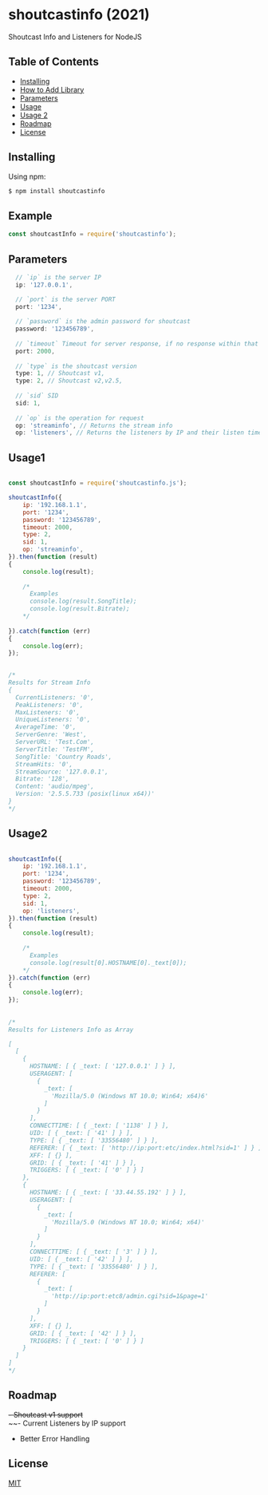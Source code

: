 # shoutcastinfo (2021)

Shoutcast Info and Listeners for NodeJS

## Table of Contents

  - [Installing](#installing)
  - [How to Add Library](#example)
  - [Parameters](#parameters)
  - [Usage](#usage1)
  - [Usage 2](#usage2)
  - [Roadmap](#roadmap)
  - [License](#license)


## Installing

Using npm:

```bash
$ npm install shoutcastinfo
```

## Example

```js
const shoutcastInfo = require('shoutcastinfo');
```

## Parameters

```js
  // `ip` is the server IP
  ip: '127.0.0.1',

  // `port` is the server PORT
  port: '1234',
  
  // `password` is the admin password for shoutcast
  password: '123456789',
  
  // `timeout` Timeout for server response, if no response within that time. Request throws error. (Milliseconds)
  port: 2000,
  
  // `type` is the shoutcast version
  type: 1, // Shoutcast v1,
  type: 2, // Shoutcast v2,v2.5,
  
  // `sid` SID
  sid: 1,
  
  // `op` is the operation for request
  op: 'streaminfo', // Returns the stream info
  op: 'listeners', // Returns the listeners by IP and their listen time

```

## Usage1

```js

const shoutcastInfo = require('shoutcastinfo.js');

shoutcastInfo({
	ip: '192.168.1.1',
	port: '1234',
	password: '123456789',
	timeout: 2000,
	type: 2,
	sid: 1,
	op: 'streaminfo',
}).then(function (result)
{
	console.log(result);
	
	/*
	  Examples
	  console.log(result.SongTitle);
	  console.log(result.Bitrate);
	*/
	
}).catch(function (err)
{
	console.log(err);
});
      

/*
Results for Stream Info
{
  CurrentListeners: '0',
  PeakListeners: '0',
  MaxListeners: '0',
  UniqueListeners: '0',
  AverageTime: '0',
  ServerGenre: 'West',
  ServerURL: 'Test.Com',
  ServerTitle: 'TestFM',
  SongTitle: 'Country Roads',
  StreamHits: '0',
  StreamSource: '127.0.0.1',
  Bitrate: '128',
  Content: 'audio/mpeg',
  Version: '2.5.5.733 (posix(linux x64))'
}
*/
```

## Usage2

```js

shoutcastInfo({
	ip: '192.168.1.1',
	port: '1234',
	password: '123456789',
	timeout: 2000,
	type: 2,
	sid: 1,
	op: 'listeners',
}).then(function (result)
{
	console.log(result);
	
	/*
	  Examples
	  console.log(result[0].HOSTNAME[0]._text[0]);
	*/
}).catch(function (err)
{
	console.log(err);
});
     
			
/*
Results for Listeners Info as Array

[
  [
    {
      HOSTNAME: [ { _text: [ '127.0.0.1' ] } ],
      USERAGENT: [
        {
          _text: [
            'Mozilla/5.0 (Windows NT 10.0; Win64; x64)6'
          ]
        }
      ],
      CONNECTTIME: [ { _text: [ '1138' ] } ],
      UID: [ { _text: [ '41' ] } ],
      TYPE: [ { _text: [ '33556480' ] } ],
      REFERER: [ { _text: [ 'http://ip:port:etc/index.html?sid=1' ] } ],
      XFF: [ {} ],
      GRID: [ { _text: [ '41' ] } ],
      TRIGGERS: [ { _text: [ '0' ] } ]
    },
    {
      HOSTNAME: [ { _text: [ '33.44.55.192' ] } ],
      USERAGENT: [
        {
          _text: [
            'Mozilla/5.0 (Windows NT 10.0; Win64; x64)'
          ]
        }
      ],
      CONNECTTIME: [ { _text: [ '3' ] } ],
      UID: [ { _text: [ '42' ] } ],
      TYPE: [ { _text: [ '33556480' ] } ],
      REFERER: [
        {
          _text: [
            'http://ip:port:etc8/admin.cgi?sid=1&page=1'
          ]
        }
      ],
      XFF: [ {} ],
      GRID: [ { _text: [ '42' ] } ],
      TRIGGERS: [ { _text: [ '0' ] } ]
    }
  ]
]
*/
```

## Roadmap

~~- Shoutcast v1 support~~ <br>
~~- Current Listeners by IP support  <br>
- Better Error Handling

## License

[MIT](LICENSE)
